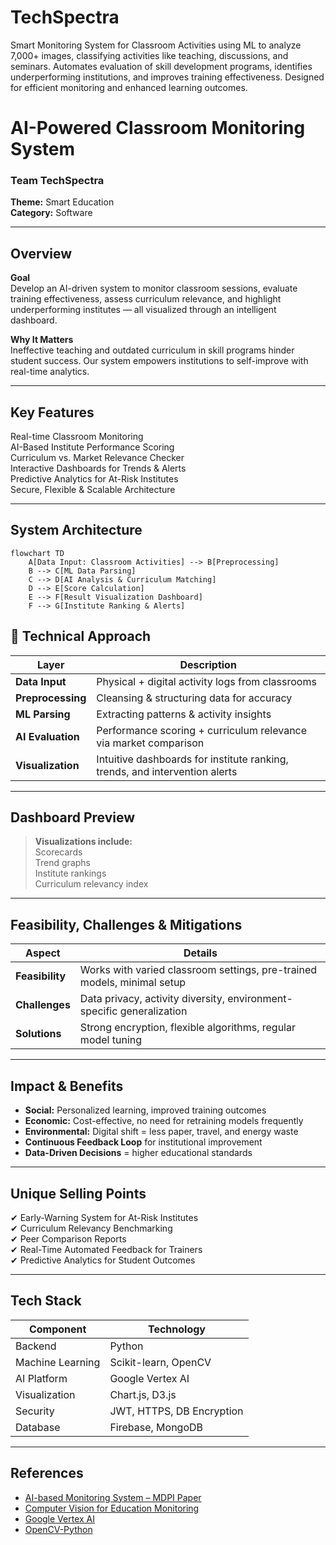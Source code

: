 # TechSpectra
Smart Monitoring System for Classroom Activities using ML to analyze 7,000+ images, classifying activities like teaching, discussions, and seminars. Automates evaluation of skill development programs, identifies underperforming institutions, and improves training effectiveness. Designed for efficient monitoring and enhanced learning outcomes.

#  AI-Powered Classroom Monitoring System  
###  Team TechSpectra  
**Theme:** Smart Education  
**Category:** Software  


---

##  Overview

 **Goal**  
Develop an AI-driven system to monitor classroom sessions, evaluate training effectiveness, assess curriculum relevance, and highlight underperforming institutes — all visualized through an intelligent dashboard.

 **Why It Matters**  
Ineffective teaching and outdated curriculum in skill programs hinder student success. Our system empowers institutions to self-improve with real-time analytics.

---

##  Key Features

 Real-time Classroom Monitoring  
 AI-Based Institute Performance Scoring  
 Curriculum vs. Market Relevance Checker  
 Interactive Dashboards for Trends & Alerts  
 Predictive Analytics for At-Risk Institutes  
 Secure, Flexible & Scalable Architecture  

---

##  System Architecture

```mermaid
flowchart TD
    A[Data Input: Classroom Activities] --> B[Preprocessing]
    B --> C[ML Data Parsing]
    C --> D[AI Analysis & Curriculum Matching]
    D --> E[Score Calculation]
    E --> F[Result Visualization Dashboard]
    F --> G[Institute Ranking & Alerts]
```

## 🧪 Technical Approach

|  **Layer**           |  **Description** |
|----------------------|--------------------|
|  **Data Input**      | Physical + digital activity logs from classrooms |
|  **Preprocessing**   | Cleansing & structuring data for accuracy |
|  **ML Parsing**      | Extracting patterns & activity insights |
|  **AI Evaluation**   | Performance scoring + curriculum relevance via market comparison |
|  **Visualization**   | Intuitive dashboards for institute ranking, trends, and intervention alerts |

---

##  Dashboard Preview

> **Visualizations include:**  
>  Scorecards  
>  Trend graphs  
>  Institute rankings  
>  Curriculum relevancy index


---

##  Feasibility, Challenges & Mitigations

|  **Aspect**      |  **Details** |
|------------------|----------------|
|  **Feasibility** | Works with varied classroom settings, pre-trained models, minimal setup |
|  **Challenges**  | Data privacy, activity diversity, environment-specific generalization |
|  **Solutions**   | Strong encryption, flexible algorithms, regular model tuning |

---

##  Impact & Benefits

-  **Social:** Personalized learning, improved training outcomes  
-  **Economic:** Cost-effective, no need for retraining models frequently  
-  **Environmental:** Digital shift = less paper, travel, and energy waste  
-  **Continuous Feedback Loop** for institutional improvement  
-  **Data-Driven Decisions** = higher educational standards  

---

##  Unique Selling Points

✔ Early-Warning System for At-Risk Institutes  
✔ Curriculum Relevancy Benchmarking  
✔ Peer Comparison Reports  
✔ Real-Time Automated Feedback for Trainers  
✔ Predictive Analytics for Student Outcomes  

---

##  Tech Stack

|  **Component**      |  **Technology**         |
|---------------------|---------------------------|
|  Backend            | Python                    |
|  Machine Learning   | Scikit-learn, OpenCV      |
|  AI Platform        | Google Vertex AI          |
|  Visualization      | Chart.js, D3.js           |
|  Security           | JWT, HTTPS, DB Encryption |
|  Database           | Firebase, MongoDB         |

---

##  References

- [ AI-based Monitoring System – MDPI Paper](https://www.mdpi.com/2504-2289/7/1/48)  
- [ Computer Vision for Education Monitoring](https://rb.gy/f3bbbo)  
- [ Google Vertex AI](https://ai.google.dev/gemini-api/docs/quickstart?lang=python)  
- [ OpenCV-Python](https://pypi.org/project/opencv-python/)
  <!-- 
[ Video Explanation](https://drive.google.com/drive/folders/1wTiOvkfS4TPEdS3nGeXw9hNWEbO3kWdi)
  -->
---

##  Team Info

|  **Team Name**   |  TechSpectra |
|------------------|---------------|
|  **Team ID**     | 38685         |
|  **Achievements** | Winners of National-Level Hackathons |

---
<!-- 
# Website Snapshots (UI Screens & Dashboard Previews)

# > 📷 Below are mockups and screenshots of our AI dashboard, classroom monitoring system, and curriculum evaluation reports.

# ![dash1](https://github.com/user-attachments/assets/1f9423ec-8c06-49e7-9581-ed8533b09207)

# ![dash2](https://github.com/user-attachments/assets/ba862c35-5b6c-4f5d-94e1-f14a61217b11)

# ![dash3](https://github.com/user-attachments/assets/71726cfb-d309-47d9-9d7b-92c7f2549171)

# ---

# 📌 _Live deployment coming soon!_


# Methodology:
# ![image](https://github.com/user-attachments/assets/35838164-92ee-4e3f-842e-4e298f6c1f3e)

# ![image](https://github.com/user-attachments/assets/b82e1fc8-a07d-40de-be81-ffcbc5a4c962)

# ![image](https://github.com/user-attachments/assets/5317f027-bb5d-42f6-8e9a-3155b028cabc)
-->
